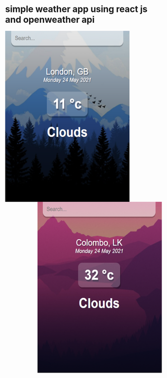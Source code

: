 #  <b>simple weather app using react js and openweather api</b><br>

<img align="left" width="400" height="550" src="https://github.com/janithrenuka/weather-web-app/blob/master/src/assets/img%201.png">
<img align="right" width="400" height="550" src="https://github.com/janithrenuka/weather-web-app/blob/master/src/assets/img%202.png">

